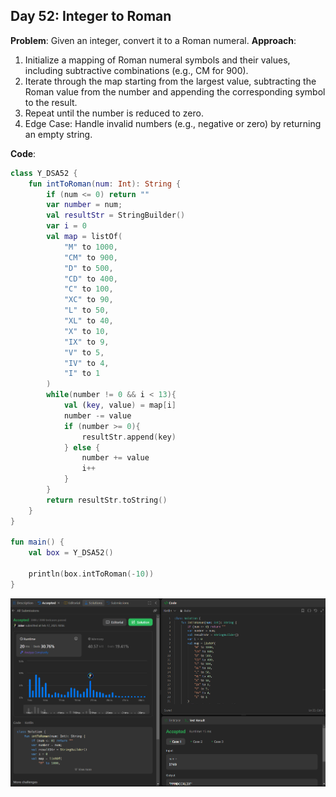 ## Day 52: Integer to Roman

**Problem**: Given an integer, convert it to a Roman numeral.
**Approach**: 
1. Initialize a mapping of Roman numeral symbols and their values, including subtractive combinations (e.g., CM for 900).
2. Iterate through the map starting from the largest value, subtracting the Roman value from the number and appending the corresponding symbol to the result.
3. Repeat until the number is reduced to zero.
4. Edge Case: Handle invalid numbers (e.g., negative or zero) by returning an empty string.

**Code**:
```kotlin
class Y_DSA52 {
    fun intToRoman(num: Int): String {
        if (num <= 0) return ""
        var number = num;
        val resultStr = StringBuilder()
        var i = 0
        val map = listOf(
            "M" to 1000,
            "CM" to 900,
            "D" to 500,
            "CD" to 400,
            "C" to 100,
            "XC" to 90,
            "L" to 50,
            "XL" to 40,
            "X" to 10,
            "IX" to 9,
            "V" to 5,
            "IV" to 4,
            "I" to 1
        )
        while(number != 0 && i < 13){
            val (key, value) = map[i]
            number -= value
            if (number >= 0){
                resultStr.append(key)
            } else {
                number += value
                i++
            }
        }
        return resultStr.toString()
    }
}

fun main() {
    val box = Y_DSA52()

    println(box.intToRoman(-10))
}  
```
![Day 52 Output](./Day52-Screenshot.png)
